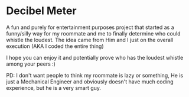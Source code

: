 # Decibel Meter

A fun and purely for entertainment purposes project that started as a funny/silly way for my roommate and me to finally determine who could whistle the loudest. 
The idea came from Him and I just on the overall execution (AKA I coded the entire thing)

I hope you can enjoy it and potentially prove who has the loudest whistle among your peers :)


PD: I don't want people to think my roommate is lazy or something, He is just a Mechanical Engineer and obviously doesn't have much coding experience, but he is a very smart guy.
